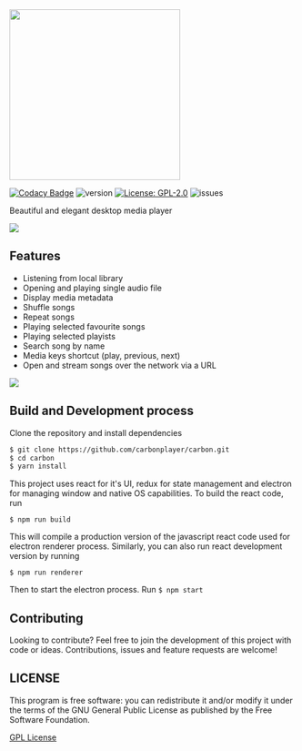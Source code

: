 <img src="https://github.com/carbonplayer/carbon/blob/master/icons/logo.png" width='300px' />

[![Codacy Badge](https://api.codacy.com/project/badge/Grade/da45438e966d43b58bca3c447b61c040)](https://app.codacy.com/gh/carbonplayer/carbon?utm_source=github.com&utm_medium=referral&utm_content=carbonplayer/carbon&utm_campaign=Badge_Grade_Dashboard) ![version](https://img.shields.io/github/package-json/v/carbonplayer/carbon) [![License: GPL-2.0](https://img.shields.io/github/license/carbonplayer/carbon)](https://opensource.org/licenses/GPL-2.0) ![issues](https://img.shields.io/github/issues/carbonplayer/carbon)

Beautiful and elegant desktop media player

<img src="https://github.com/carbonplayer/carbon/blob/master/icons/carbon_preview_1.png" />

## Features
* Listening from local library
* Opening and playing single audio file
* Display media metadata
* Shuffle songs
* Repeat songs
* Playing selected favourite songs
* Playing selected playists
* Search song by name
* Media keys shortcut (play, previous, next)
* Open and stream songs over the network via a URL

<img src="https://github.com/carbonplayer/carbon/blob/master/icons/carbon_preview_2.png" />

## Build and Development process
Clone the repository and install dependencies

```bash
$ git clone https://github.com/carbonplayer/carbon.git
$ cd carbon
$ yarn install
```

This project uses react for it's UI, redux  for state management and electron for managing window and native OS capabilities. To build the react code, run

```$ npm run build```

This will compile a production version of the javascript react code used for electron renderer process. Similarly, you can also run react development version by running

```$ npm run renderer```

Then to start the electron process. Run
```$ npm start```

## Contributing
Looking to contribute?
Feel free to join the development of this project with code or ideas.
Contributions, issues and feature requests are welcome!

## LICENSE
This program is free software: you can redistribute it and/or modify it under the terms of the GNU General Public License as published by the Free Software Foundation.

[GPL License](https://github.com/carbonplayer/carbon/blob/master/LICENSE)
